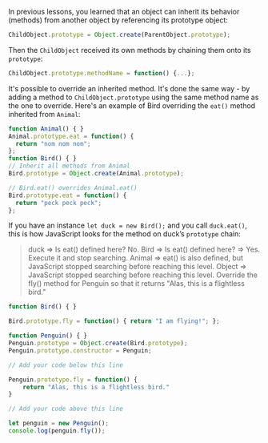 In previous lessons, you learned that an object can inherit its behavior (methods) from another object by referencing its prototype object:

```js
ChildObject.prototype = Object.create(ParentObject.prototype);
```
Then the `ChildObject` received its own methods by chaining them onto its `prototype`:
```js
ChildObject.prototype.methodName = function() {...};
```
It's possible to override an inherited method. It's done the same way - by adding a method to `ChildObject.prototype` using the same method name as the one to override. Here's an example of Bird overriding the `eat()` method inherited from `Animal`:
```js
function Animal() { }
Animal.prototype.eat = function() {
  return "nom nom nom";
};
function Bird() { }
// Inherit all methods from Animal
Bird.prototype = Object.create(Animal.prototype);

// Bird.eat() overrides Animal.eat()
Bird.prototype.eat = function() {
  return "peck peck peck";
};
```
If you have an instance `let duck = new Bird();` and you call `duck.eat()`, this is how JavaScript looks for the method on duck’s `prototype` chain:

> duck => Is eat() defined here? No.
> Bird => Is eat() defined here? => Yes. Execute it and stop searching.
> Animal => eat() is also defined, but JavaScript stopped searching before reaching this level.
> Object => JavaScript stopped searching before reaching this level.
> Override the fly() method for Penguin so that it returns "Alas, this is a flightless bird."

```js
function Bird() { }

Bird.prototype.fly = function() { return "I am flying!"; };

function Penguin() { }
Penguin.prototype = Object.create(Bird.prototype);
Penguin.prototype.constructor = Penguin;

// Add your code below this line

Penguin.prototype.fly = function() {
    return "Alas, this is a flightless bird."
}

// Add your code above this line

let penguin = new Penguin();
console.log(penguin.fly());
